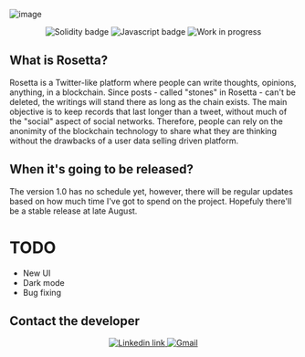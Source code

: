 ![image](https://github.com/Lionel-Rocha/Rosetta/assets/111009073/18f53fc0-9a48-4bd6-91f1-6d1c2428dc64)

<div class="badges" align="center">
<img src="https://img.shields.io/badge/Solidity-2b247c?style=for-the-badge&logo=solidity&logoColor=white" alt="Solidity badge"/>
<img src="https://img.shields.io/badge/Javascript-efd81d?style=for-the-badge&logo=javascript&logoColor=black" alt="Javascript badge"/>
<img src="https://img.shields.io/badge/work_in-progress-C86B21?style=for-the-badge" alt="Work in progress"/>
</div>

## What is Rosetta?

Rosetta is a Twitter-like platform where people can write thoughts, opinions, anything, in a blockchain. Since posts - called "stones" in Rosetta - can't be deleted, the writings will stand there as long as the chain exists. The main objective is to keep records that last longer than a tweet, without much of the "social" aspect of social networks. Therefore, people can rely on the anonimity of the blockchain technology to share what they are thinking without the drawbacks of a user data selling driven platform.

## When it's going to be released?

The version 1.0 has no schedule yet, however, there will be regular updates based on how much time I've got to spend on the project. Hopefuly there'll be a stable release at late August.

# TODO
* New UI
* Dark mode
* Bug fixing

## Contact the developer

<div align="center">
<a href="https://www.linkedin.com/in/lionel-rocha-578832208">
<img src="https://img.shields.io/badge/LinkedIn-blue?style=for-the-badge&logo=linkedin" alt="Linkedin link"/>
</a>


<a href="mailto:lionel.rocha.alves@gmail.com">
<img src="https://img.shields.io/badge/Email-FF0000?style=for-the-badge&logo=gmail&logoColor=white" alt="Gmail"/>
</a>
</div
